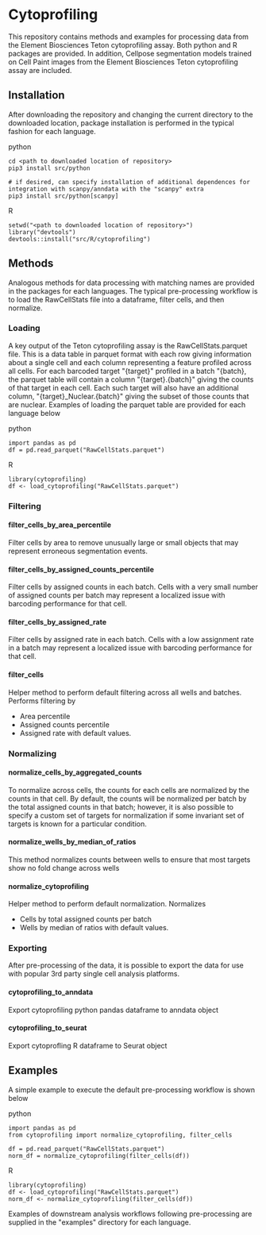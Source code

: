 # Cytoprofiling
This repository contains methods and examples for processing data from the Element Biosciences Teton cytoprofiling assay. Both python and R packages are provided. In addition, Cellpose segmentation models trained on Cell Paint images from the Element Biosciences Teton cytoprofiling assay are included.

## Installation
After downloading the repository and changing the current directory to the downloaded location, package installation is performed in the typical fashion for each language. 

python
```
cd <path to downloaded location of repository>
pip3 install src/python

# if desired, can specify installation of additional dependences for integration with scanpy/anndata with the "scanpy" extra
pip3 install src/python[scanpy]
```

R
```
setwd("<path to downloaded location of repository>")
library("devtools")
devtools::install("src/R/cytoprofiling")
```
## Methods
Analogous methods for data processing with matching names are provided in the packages for each languages. The typical pre-processing workflow is to load the RawCellStats file into a dataframe, filter cells, and then normalize. 

### Loading

A key output of the Teton cytoprofiling assay is the RawCellStats.parquet file. This is a data table in parquet format with each row giving information about a single cell and each column representing a feature profiled across all cells. For each barcoded target "{target}" profiled in a batch "{batch}, the parquet table will contain a column "{target}.{batch}" giving the counts of that target in each cell. Each such target will also have an additional column, "{target}_Nuclear.{batch}" giving the subset of those counts that are nuclear. Examples of loading the parquet table are provided for each language below

python
```
import pandas as pd
df = pd.read_parquet("RawCellStats.parquet")
```

R
```
library(cytoprofiling)
df <- load_cytoprofiling("RawCellStats.parquet")
```

### Filtering 

#### filter_cells_by_area_percentile
Filter cells by area to remove unusually large or small objects that may represent erroneous segmentation events. 

#### filter_cells_by_assigned_counts_percentile
Filter cells by assigned counts in each batch. Cells with a very small number of assigned counts per batch may represent a localized issue with barcoding performance for that cell.  

#### filter_cells_by_assigned_rate
Filter cells by assigned rate in each batch. Cells with a low assignment rate in a batch may represent a localized issue with barcoding performance for that cell.  

#### filter_cells
Helper method to perform default filtering across all wells and batches. Performs filtering by
* Area percentile
* Assigned counts percentile
* Assigned rate
with default values. 

### Normalizing 
#### normalize_cells_by_aggregated_counts
To normalize across cells, the counts for each cells are normalized by the counts in that cell. By default, the counts will be normalized per batch by the total assigned counts in that batch; however, it is also possible to specify a custom set of targets for normalization if some invariant set of targets is known for a particular condition. 

#### normalize_wells_by_median_of_ratios
This method normalizes counts between wells to ensure that most targets show no fold change across wells

#### normalize_cytoprofiling
Helper method to perform default normalization. Normalizes
* Cells by total assigned counts per batch
* Wells by median of ratios
with default values. 

### Exporting
After pre-processing of the data, it is possible to export the data for use with popular 3rd party single cell analysis platforms. 

#### cytoprofiling_to_anndata
Export cytoprofiling python pandas dataframe to anndata object

#### cytoprofiling_to_seurat
Export cytoprofling R dataframe to Seurat object

## Examples

A simple example to execute the default pre-processing workflow is shown below

python
```
import pandas as pd
from cytoprofiling import normalize_cytoprofiling, filter_cells

df = pd.read_parquet("RawCellStats.parquet")
norm_df = normalize_cytoprofiling(filter_cells(df))
```

R
```
library(cytoprofiling)
df <- load_cytoprofiling("RawCellStats.parquet")
norm_df <- normalize_cytoprofiling(filter_cells(df))
```

Examples of downstream analysis workflows following pre-processing are supplied in the "examples" directory for each language. 
